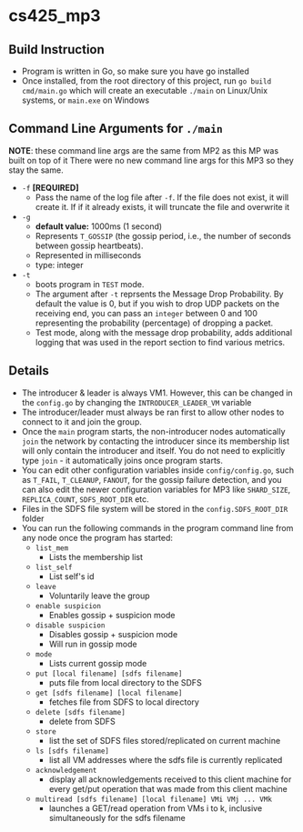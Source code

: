 # cs425_mp3

## Build Instruction
* Program is written in Go, so make sure you have go installed
* Once installed, from the root directory of this project, run `go build cmd/main.go`
  which will create an executable `./main` on Linux/Unix systems, or `main.exe` on Windows


## Command Line Arguments for `./main`
**NOTE**: these command line args are the same from MP2 as this MP was built on top of it
There were no new command line args for this MP3 so they stay the same.
* `-f` **[REQUIRED]**
    * Pass the name of the log file after `-f`. If the file does not exist, it will create it. If
      if it already exists, it will truncate the file and overwrite it
* `-g`
    * **default value:** 1000ms (1 second)
    * Represents `T_GOSSIP` (the gossip period, i.e., the number of seconds between gossip heartbeats).
    * Represented in milliseconds
    * type: integer
* `-t`
    * boots program in `TEST` mode.
    * The argument after `-t` reprsents the Message Drop Probability. By default the value is 0,
      but if you wish to drop UDP packets on the receiving end, you can pass an `integer` between 0 and 100
      representing the probability (percentage) of dropping a packet.
    * Test mode, along with the message drop probability, adds additional logging that was used
      in the report section to find various metrics.

## Details
* The introducer & leader is always VM1. However, this can be changed in the `config.go` by changing the `INTRODUCER_LEADER_VM` variable
* The introducer/leader must always be ran first to allow other nodes to connect to it and join the group.
* Once the `main` program starts, the non-introducer nodes automatically `join` the network
  by contacting the introducer since its membership list will only contain the introducer and itself.
  You do not need to explicitly type `join` - it automatically joins once program starts.
* You can edit other configuration variables inside `config/config.go`, such as `T_FAIL`,
  `T_CLEANUP`, `FANOUT`, for the gossip failure detection, and you can also edit the newer configuration
  variables for MP3 like `SHARD_SIZE`, `REPLICA_COUNT`, `SDFS_ROOT_DIR` etc. 
* Files in the SDFS file system will be stored in the `config.SDFS_ROOT_DIR` folder
* You can run the following commands in the program command line from any node once the program has started:
    * `list_mem`
        * Lists the membership list
    * `list_self`
        * List self's id
    * `leave`
        * Voluntarily leave the group
    * `enable suspicion`
        * Enables gossip + suspicion mode
    * `disable suspicion`
        * Disables gossip + suspicion mode
        * Will run in gossip mode
    * `mode`
        * Lists current gossip mode   
    * `put [local filename] [sdfs filename]`
      * puts file from local directory to the SDFS 
    * `get [sdfs filename] [local filename]`
      * fetches file from SDFS to local directory
    * `delete [sdfs filename]`
      * delete from SDFS
    * `store`
      * list the set of SDFS files stored/replicated on current machine
    * `ls [sdfs filename]`
      * list all VM addresses where the sdfs file is currently replicated
    * `acknowledgement`
      * display all acknowledgements received to this client machine for every get/put operation
      that was made from this client machine
    * `multiread [sdfs filename] [local filename] VMi VMj ... VMk`
      * launches a GET/read operation from VMs i to k, inclusive simultaneously for the
      sdfs filename
